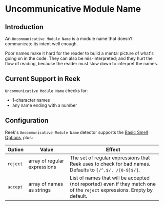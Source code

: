 # Uncommunicative Module Name

## Introduction

An `Uncommunicative Module Name` is a module name that doesn't communicate its intent well enough.

Poor names make it hard for the reader to build a mental picture of what's going on in the code. They can also be mis-interpreted; and they hurt the flow of reading, because the reader must slow down to interpret the names.

## Current Support in Reek

`Uncommunicative Module Name` checks for:

* 1-character names
* any name ending with a number

## Configuration

Reek's `Uncommunicative Module Name` detector supports the [Basic Smell Options](Basic-Smell-Options.md), plus:

| Option         | Value       | Effect  |
| ---------------|-------------|---------|
| `reject` | array of regular expressions | The set of regular expressions that Reek uses to check for bad names. Defaults to `[/^.$/, /[0-9]$/]`. |
| `accept` | array of names as strings | List of names that will be accepted (not reported) even if they match one of the `reject` expressions. Empty by default.|
